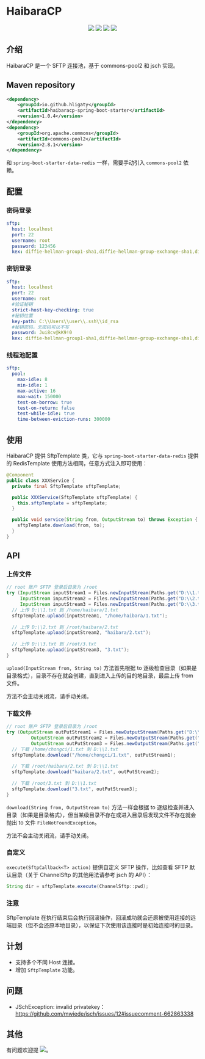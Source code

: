 # HaibaraCP

<p align="center">
<a href="https://github.com/hligaty/haibaracp-spring-boot-starter/blob/master/LICENSE"><img src="https://img.shields.io/github/license/hligaty/haibaracp-spring-boot-starter"></a>
<a href="https://api.github.com/repos/hligaty/haibaracp-spring-boot-starter/releases/latest"><img src="https://img.shields.io/github/v/release/hligaty/haibaracp-spring-boot-starter"></a>
<a href="https://github.com/hligaty/haibaracp-spring-boot-starter/stargazers"><img src="https://img.shields.io/github/stars/hligaty/haibaracp-spring-boot-starter"></a>
<a href="https://github.com/hligaty/haibaracp-spring-boot-starter/network/members"><img src="https://img.shields.io/github/forks/hligaty/haibaracp-spring-boot-starter"></a>
</p>

## 介绍
HaibaraCP 是一个 SFTP 连接池，基于 commons-pool2 和 jsch 实现。

## Maven repository

```xml
<dependency>
    <groupId>io.github.hligaty</groupId>
    <artifactId>haibaracp-spring-boot-starter</artifactId>
    <version>1.0.4</version>
</dependency>
<dependency>
    <groupId>org.apache.commons</groupId>
    <artifactId>commons-pool2</artifactId>
    <version>2.8.1</version>
</dependency>
```

和 `spring-boot-starter-data-redis` 一样，需要手动引入 `commons-pool2` 依赖。

## 配置

### 密码登录

```yml
sftp:
  host: localhost
  port: 22
  username: root
  password: 123456
  kex: diffie-hellman-group1-sha1,diffie-hellman-group-exchange-sha1,diffie-hellman-group-exchange-sha256
```
### 密钥登录

```yml
sftp:
  host: localhost
  port: 22
  username: root
  #验证秘钥
  strict-host-key-checking: true
  #秘钥位置
  key-path: C:\\Users\\user\\.ssh\\id_rsa
  #秘钥密码，无密码可以不写
  password: Jui8cv@kK9!0
  kex: diffie-hellman-group1-sha1,diffie-hellman-group-exchange-sha1,diffie-hellman-group-exchange-sha256
```

### 线程池配置

```yml
sftp:
  pool:
    max-idle: 8
    min-idle: 1
    max-active: 16
    max-wait: 150000
    test-on-borrow: true
    test-on-return: false
    test-while-idle: true
    time-between-eviction-runs: 300000
```

## 使用

HaibaraCP 提供 SftpTemplate 类，它与 `spring-boot-starter-data-redis`  提供的 RedisTemplate 使用方法相同，任意方式注入即可使用：

```java
@Component
public class XXXService {
  private final SftpTemplate sftpTemplate;

  public XXXService(SftpTemplate sftpTemplate) {
    this.sftpTemplate = sftpTemplate;
  }

  public void service(String from, OutputStream to) throws Exception {
    sftpTemplate.download(from, to);
  }
}
```

## API

### 上传文件

```java
// root 账户 SFTP 登录后目录为 /root
try (InputStream inputStream1 = Files.newInputStream(Paths.get("D:\\1.txt"));
     InputStream inputStream2 = Files.newInputStream(Paths.get("D:\\2.txt"));
     InputStream inputStream3 = Files.newInputStream(Paths.get("D:\\3.txt"))) {
  // 上传 D:\\1.txt 到 /home/haibara/1.txt
  sftpTemplate.upload(inputStream1, "/home/haibara/1.txt");
  
  // 上传 D:\\2.txt 到 /root/haibara/2.txt
  sftpTemplate.upload(inputStream2, "haibara/2.txt");
  
  // 上传 D:\\3.txt 到 /root/3.txt
  sftpTemplate.upload(inputStream3, "3.txt");
}
```

`upload(InputStream from, String to)` 方法首先根据 to 逐级检查目录（如果是目录格式），目录不存在就会创建，直到进入上传的目的地目录，最后上传 from 文件。

方法不会主动关闭流，请手动关闭。

### 下载文件

```java
// root 账户 SFTP 登录后目录为 /root
try (OutputStream outPutStream1 = Files.newOutputStream(Paths.get("D:\\1.txt"));
         OutputStream outPutStream2 = Files.newOutputStream(Paths.get("D:\\2.txt"));
         OutputStream outPutStream3 = Files.newOutputStream(Paths.get("D:\\3.txt"))) {
  // 下载 /home/chongci/1.txt 到 D:\\1.txt
  sftpTemplate.download("/home/chongci/1.txt", outPutStream1);
  
  // 下载 /root/haibara/2.txt 到 D:\\1.txt
  sftpTemplate.download("haibara/2.txt", outPutStream2);
  
  // 下载 /root/3.txt 到 D:\\1.txt
  sftpTemplate.download("3.txt", outPutStream3);
}
```

`download(String from, OutputStream to)` 方法一样会根据 to 逐级检查并进入目录（如果是目录格式），但当某级目录不存在或进入目录后发现文件不存在就会抛出 to 文件 `FileNotFoundException`。

方法不会主动关闭流，请手动关闭。

### 自定义

`execute(SftpCallback<T> action)` 提供自定义 SFTP 操作，比如查看 SFTP 默认目录（关于 ChannelSftp 的其他用法请参考 jsch 的 API）：

```java
String dir = sftpTemplate.execute(ChannelSftp::pwd);
```

### 注意

SftpTemplate 在执行结束后会执行回滚操作，回滚成功就会还原被使用连接的远端目录（但不会还原本地目录），以保证下次使用该连接时是初始连接时的目录。

## 计划

- 支持多个不同 Host 连接。
- 增加 `SftpTemplate` 功能。

## 问题

- JSchException: invalid privatekey：https://github.com/mwiede/jsch/issues/12#issuecomment-662863338

## 其他

有问题欢迎提 <a href="https://github.com/hligaty/spring-study/issues"><img src="https://img.shields.io/github/issues/hligaty/haibaracp-spring-boot-starter"></a>。
